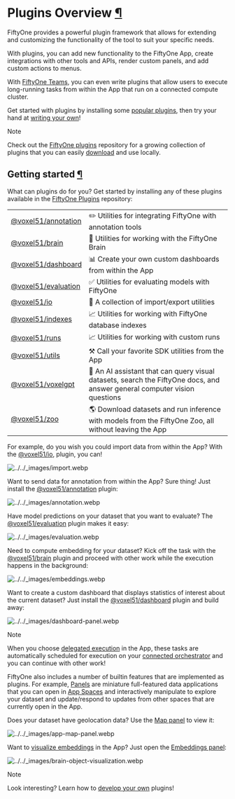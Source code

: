 # Plugins Overview [¶](\#plugins-overview "Permalink to this headline")

FiftyOne provides a powerful plugin framework that allows for extending and
customizing the functionality of the tool to suit your specific needs.

With plugins, you can add new functionality to the FiftyOne App, create
integrations with other tools and APIs, render custom panels, and add custom
actions to menus.

With [FiftyOne Teams](../teams/teams_plugins.md#teams-delegated-operations), you can even write
plugins that allow users to execute long-running tasks from within the App that
run on a connected compute cluster.

Get started with plugins by installing some
[popular plugins](#plugins-getting-started), then try your hand at
[writing your own](developing_plugins.md#developing-plugins)!

Note

Check out the
[FiftyOne plugins](https://github.com/voxel51/fiftyone-plugins)
repository for a growing collection of plugins that you can easily
[download](using_plugins.md#plugins-download) and use locally.

## Getting started [¶](\#getting-started "Permalink to this headline")

What can plugins do for you? Get started by installing any of
these plugins available in the
[FiftyOne Plugins](https://github.com/voxel51/fiftyone-plugins) repository:

|     |     |
| --- | --- |
| [@voxel51/annotation](https://github.com/voxel51/fiftyone-plugins/blob/main/plugins/annotation/README.md) | ✏️ Utilities for integrating FiftyOne with annotation tools |
| [@voxel51/brain](https://github.com/voxel51/fiftyone-plugins/blob/main/plugins/brain/README.md) | 🧠 Utilities for working with the FiftyOne Brain |
| [@voxel51/dashboard](https://github.com/voxel51/fiftyone-plugins/blob/main/plugins/dashboard/README.md) | 📊 Create your own custom dashboards from within the App |
| [@voxel51/evaluation](https://github.com/voxel51/fiftyone-plugins/blob/main/plugins/evaluation/README.md) | ✅ Utilities for evaluating models with FiftyOne |
| [@voxel51/io](https://github.com/voxel51/fiftyone-plugins/blob/main/plugins/io/README.md) | 📁 A collection of import/export utilities |
| [@voxel51/indexes](https://github.com/voxel51/fiftyone-plugins/blob/main/plugins/indexes/README.md) | 📈 Utilities for working with FiftyOne database indexes |
| [@voxel51/runs](https://github.com/voxel51/fiftyone-plugins/blob/main/plugins/runs/README.md) | 📈 Utilities for working with custom runs |
| [@voxel51/utils](https://github.com/voxel51/fiftyone-plugins/blob/main/plugins/utils/README.md) | ⚒️ Call your favorite SDK utilities from the App |
| [@voxel51/voxelgpt](https://github.com/voxel51/voxelgpt) | 🤖 An AI assistant that can query visual datasets, search the FiftyOne docs, and answer general computer vision questions |
| [@voxel51/zoo](https://github.com/voxel51/fiftyone-plugins/blob/main/plugins/zoo/README.md) | 🌎 Download datasets and run inference with models from the FiftyOne Zoo, all without leaving the App |

For example, do you wish you could import data from within the App? With the
[@voxel51/io](https://github.com/voxel51/fiftyone-plugins/blob/main/plugins/io/README.md),
plugin, you can!

![../../_images/import.webp](../../_images/import.webp)

Want to send data for annotation from within the App? Sure thing! Just install the
[@voxel51/annotation](https://github.com/voxel51/fiftyone-plugins/blob/main/plugins/annotation/README.md)
plugin:

![../../_images/annotation.webp](../../_images/annotation.webp)

Have model predictions on your dataset that you want to evaluate? The
[@voxel51/evaluation](https://github.com/voxel51/fiftyone-plugins/blob/main/plugins/evaluation/README.md)
plugin makes it easy:

![../../_images/evaluation.webp](../../_images/evaluation.webp)

Need to compute embedding for your dataset? Kick off the task with the
[@voxel51/brain](https://github.com/voxel51/fiftyone-plugins/blob/main/plugins/brain/README.md)
plugin and proceed with other work while the execution happens in the background:

![../../_images/embeddings.webp](../../_images/embeddings.webp)

Want to create a custom dashboard that displays statistics of interest about
the current dataset? Just install the
[@voxel51/dashboard](https://github.com/voxel51/fiftyone-plugins/blob/main/plugins/dashboard/README.md)
plugin and build away:

![../../_images/dashboard-panel.webp](../../_images/dashboard-panel.webp)

Note

When you choose [delegated execution](using_plugins.md#delegated-operations) in the
App, these tasks are automatically scheduled for execution on your
[connected orchestrator](using_plugins.md#delegated-orchestrator) and you can continue
with other work!

FiftyOne also includes a number of builtin features that are implemented as
plugins. For example, [Panels](developing_plugins.md#plugins-design-panels) are miniature
full-featured data applications that you can open in
[App Spaces](../fiftyone_concepts/app.md#app-spaces) and interactively manipulate to explore your
dataset and update/respond to updates from other spaces that are currently open
in the App.

Does your dataset have geolocation data? Use the
[Map panel](../fiftyone_concepts/app.md#app-map-panel) to view it:

![../../_images/app-map-panel.webp](../../_images/app-map-panel.webp)

Want to [visualize embeddings](../fiftyone_concepts/brain.md#brain-embeddings-visualization) in the
App? Just open the [Embeddings panel](../fiftyone_concepts/app.md#app-embeddings-panel):

![../../_images/brain-object-visualization.webp](../../_images/brain-object-visualization.webp)

Note

Look interesting? Learn how to [develop your own](developing_plugins.md#developing-plugins)
plugins!

